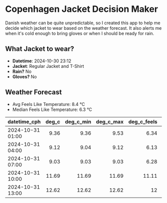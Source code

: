 
# Copenhagen Jacket Decision Maker

Danish weather can be quite unpredictable, so I created this app to help me decide which jacket to wear based on the weather forecast. 
It also alerts me when it's cold enough to bring gloves or when I should be ready for rain.

## What Jacket to wear?

- **Datetime**: 2024-10-30 23:12
- **Jacket**: Regular Jacket and T-Shirt
- **Rain?** No
- **Gloves?** No

## Weather Forecast
- Avg Feels Like Temperature: 8.4 °C
- Median Feels Like Temperature: 6.3 °C

| datetime_cph     |   deg_c |   deg_c_min |   deg_c_max |   deg_c_feels | weather   | wind   | rain   |
|:-----------------|--------:|------------:|------------:|--------------:|:----------|:-------|:-------|
| 2024-10-31 01:00 |    9.36 |        9.36 |        9.53 |          6.34 | Clouds    | High   | None   |
| 2024-10-31 04:00 |    9.12 |        9.04 |        9.12 |          6.13 | Clouds    | High   | None   |
| 2024-10-31 07:00 |    9.03 |        9.03 |        9.03 |          6.28 | Clouds    | High   | None   |
| 2024-10-31 10:00 |   11.69 |       11.69 |       11.69 |         11.11 | Clouds    | High   | None   |
| 2024-10-31 13:00 |   12.62 |       12.62 |       12.62 |         12    | Clouds    | High   | None   |
        
